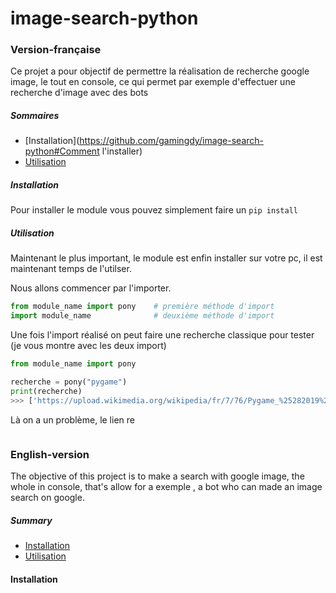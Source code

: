 # image-search-python
 


### Version-française

Ce projet a pour objectif de permettre la réalisation de recherche google image, le tout en console, ce qui permet par exemple d'effectuer une recherche d'image avec des bots 


##### Sommaires 

- [Installation](https://github.com/gamingdy/image-search-python#Comment l'installer)
- [Utilisation](https://github.com/gamingdy/image-search-python#Utilisation)

##### Installation

Pour installer le module vous pouvez simplement faire un ``pip install``

##### Utilisation

Maintenant le plus important, le module est enfin installer sur votre pc, il est maintenant temps de l'utilser.

Nous allons commencer par l'importer.

```py
from module_name import pony    # première méthode d'import
import module_name              # deuxième méthode d'import
```

Une fois l'import réalisé on peut faire une recherche classique pour tester (je vous montre avec les deux import)

```py
from module_name import pony

recherche = pony("pygame")
print(recherche)
>>> ['https://upload.wikimedia.org/wikipedia/fr/7/76/Pygame_%25282019%2529_Logo.png']
```
Là on a un problème, le lien re

```py

```



### English-version

The objective of this project is to make a search with google image, the whole in console, that's allow for a exemple , a bot who can made an image search on google.


##### Summary

- [Installation](https://github.com/gamingdy/image-search-python#Installation)
- [Utilisation](https://github.com/gamingdy/image-search-python#Utilisation)

#### Installation


